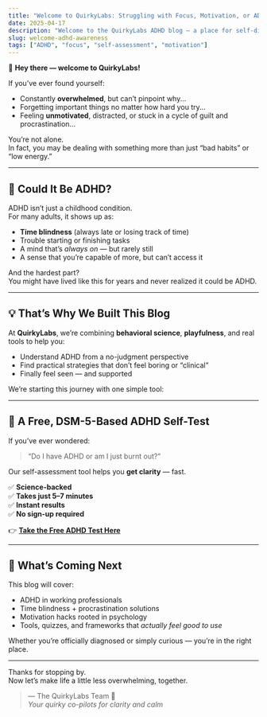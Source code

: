 ```yaml
---
title: "Welcome to QuirkyLabs: Struggling with Focus, Motivation, or ADHD? Start Here."
date: 2025-04-17
description: "Welcome to the QuirkyLabs ADHD blog — a place for self-discovery, clarity, and science-backed tools. Take our free DSM-5 ADHD test to begin your journey."
slug: welcome-adhd-awareness
tags: ["ADHD", "focus", "self-assessment", "motivation"]
---
```


👋 **Hey there — welcome to QuirkyLabs!**

If you’ve ever found yourself:

- Constantly **overwhelmed**, but can’t pinpoint why...
- Forgetting important things no matter how hard you try...
- Feeling **unmotivated**, distracted, or stuck in a cycle of guilt and procrastination...

You’re not alone.  
In fact, you may be dealing with something more than just “bad habits” or “low energy.”

---

## 🧠 Could It Be ADHD?

ADHD isn’t just a childhood condition.  
For many adults, it shows up as:

- **Time blindness** (always late or losing track of time)
- Trouble starting or finishing tasks
- A mind that’s _always on_ — but rarely still
- A sense that you’re capable of more, but can’t access it

And the hardest part?  
You might have lived like this for years and never realized it could be ADHD.

---

## 💡 That’s Why We Built This Blog

At **QuirkyLabs**, we’re combining **behavioral science**, **playfulness**, and real tools to help you:

- Understand ADHD from a no-judgment perspective
- Find practical strategies that don’t feel boring or “clinical”
- Finally feel seen — and supported

We’re starting this journey with one simple tool:

---

## 🎯 A Free, DSM-5-Based ADHD Self-Test

If you’ve ever wondered:

> “Do I have ADHD or am I just burnt out?”

Our self-assessment tool helps you **get clarity** — fast.

✅ **Science-backed**  
✅ **Takes just 5–7 minutes**  
✅ **Instant results**  
✅ **No sign-up required**

👉 [**Take the Free ADHD Test Here**](https://quirkylabs.ai)

---

## 🔮 What’s Coming Next

This blog will cover:

- ADHD in working professionals
- Time blindness + procrastination solutions
- Motivation hacks rooted in psychology
- Tools, quizzes, and frameworks that _actually feel good to use_

Whether you’re officially diagnosed or simply curious — you’re in the right place.

---

Thanks for stopping by.  
Now let’s make life a little less overwhelming, together.

> — The QuirkyLabs Team 🚀  
> _Your quirky co-pilots for clarity and calm_
